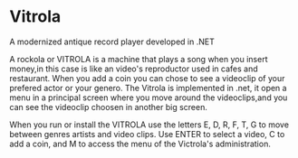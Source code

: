 # Vitrola
A modernized antique record player developed in .NET

A rockola or VITROLA is a machine that plays a song when you insert money,in this case is like an video's reproductor used in cafes and restaurant. When you add a coin you can chose to see a videoclip of your prefered actor or your genero. The Vitrola is implemented in .net, it open a menu in a principal screen where you move around the videoclips,and you can see the videoclip choosen in another big screen.

When you run or install the VITROLA use the letters E, D, R, F, T, G to move between genres artists and video clips. Use ENTER to select a video, C to add a coin, and M to access the menu of the Victrola's administration.
